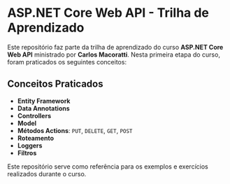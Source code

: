 # ASP.NET Core Web API - Trilha de Aprendizado

Este repositório faz parte da trilha de aprendizado do curso **ASP.NET Core Web API** ministrado por **Carlos Macoratti**. Nesta primeira etapa do curso, foram praticados os seguintes conceitos:

## Conceitos Praticados

- **Entity Framework**
- **Data Annotations**
- **Controllers**
- **Model**
- **Métodos Actions**: `PUT`, `DELETE`, `GET`, `POST`
- **Roteamento**
- **Loggers**
- **Filtros**

Este repositório serve como referência para os exemplos e exercícios realizados durante o curso.
